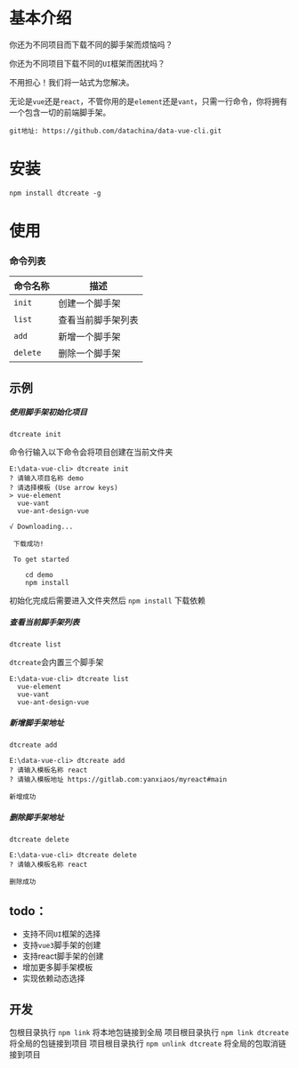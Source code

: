 # 基本介绍

你还为不同项目而下载不同的脚手架而烦恼吗？

你还为不同项目下载不同的`UI`框架而困扰吗？

不用担心！我们将一站式为您解决。

无论是`vue`还是`react`，不管你用的是`element`还是`vant`，只需一行命令，你将拥有一个包含一切的前端脚手架。



`git地址: https://github.com/datachina/data-vue-cli.git`

# 安装

``` 
npm install dtcreate -g
```

# 使用

### 命令列表

| 命令名称 | 描述               |
| -------- | ------------------ |
| `init`   | 创建一个脚手架     |
| `list`   | 查看当前脚手架列表 |
| `add`    | 新增一个脚手架     |
| `delete` | 删除一个脚手架     |



## 示例

##### 使用脚手架初始化项目

`dtcreate init  `

命令行输入以下命令会将项目创建在当前文件夹

```
E:\data-vue-cli> dtcreate init  
? 请输入项目名称 demo
? 请选择模板 (Use arrow keys)
> vue-element
  vue-vant
  vue-ant-design-vue
 
√ Downloading...

 下载成功!

 To get started

    cd demo
    npm install
```

初始化完成后需要进入文件夹然后 `npm install` 下载依赖



##### 查看当前脚手架列表

`dtcreate list`

`dtcreate`会内置三个脚手架

```
E:\data-vue-cli> dtcreate list
  vue-element
  vue-vant
  vue-ant-design-vue
```



##### 新增脚手架地址

`dtcreate add `

```
E:\data-vue-cli> dtcreate add 
? 请输入模板名称 react
? 请输入模板地址 https://gitlab.com:yanxiaos/myreact#main

新增成功
```



##### 删除脚手架地址

`dtcreate delete`

```
E:\data-vue-cli> dtcreate delete
? 请输入模板名称 react

删除成功
```



## todo：

- 支持不同`UI`框架的选择
- 支持`vue3`脚手架的创建
- 支持react脚手架的创建
- 增加更多脚手架模板
- 实现依赖动态选择


## 开发

包根目录执行 `npm link` 将本地包链接到全局
项目根目录执行 `npm link dtcreate` 将全局的包链接到项目
项目根目录执行 `npm unlink dtcreate` 将全局的包取消链接到项目

